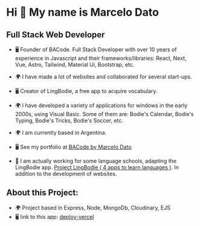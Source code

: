 Hi 👋 My name is Marcelo Dato
=============================

Full Stack Web Developer
------------------------

* 🖥️ Founder of BACode. Full Stack Developer with over 10 years of experience in Javascript and their frameworks/libraries: React, Next, Vue, Astro, Tailwind, Material Ui, Bootstrap, etc.
* 🌍 I have made a lot of websites and collaborated for several start-ups.
* 🖥️ Creator of LingBodie, a free app to acquire vocabulary.
* 🌍 I have developed a variety of applications for windows in the early 2000s, using Visual Basic. Some of them are: Bodie's Calendar, Bodie's Typing, Bodie's Tricks, Bodie's Soccer, etc.

* 🌍  I am currently based in Argentina.
* 🖥️  See my portfolio at [BACode by Marcelo Dato](https://bacode.com.ar)
* 🚀  I am actually working for some language schools, adapting the LingBodie app. [Project LingBodie ( 4 apps to learn languages )](https://bacode.com.ar). In addition to the development of websites.

About this Project:
-------------------
* 🌍  Project based in Express, Node, MongoDb, Cloudinary, EJS
* 🖥️  link to this app: [deploy-vercel](https://express-mongo-pi.vercel.app/)
